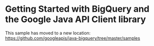 # Getting Started with BigQuery and the Google Java API Client library

This sample has moved to a new location: 
https://github.com/googleapis/java-bigquery/tree/master/samples
